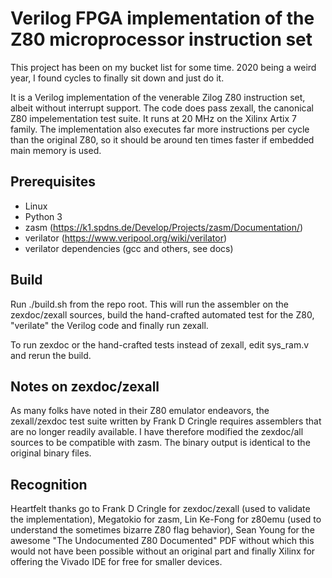 # Verilog FPGA implementation of the Z80 microprocessor instruction set

This project has been on my bucket list for some time. 2020 being a weird year, I found cycles to finally sit down and just do it.

It is a Verilog implementation of the venerable Zilog Z80 instruction set, albeit without interrupt support. The code does pass zexall, the canonical Z80 impelementation test suite. It runs at 20 MHz on the Xilinx Artix 7 family. The implementation also executes far more instructions per cycle than the original Z80, so it should be around ten times faster if embedded main memory is used.

## Prerequisites

* Linux
* Python 3
* zasm (https://k1.spdns.de/Develop/Projects/zasm/Documentation/)
* verilator (https://www.veripool.org/wiki/verilator)
* verilator dependencies (gcc and others, see docs)

## Build

Run ./build.sh from the repo root. This will run the assembler on the zexdoc/zexall sources, build the hand-crafted automated test for the Z80, "verilate" the Verilog code and finally run zexall.

To run zexdoc or the hand-crafted tests instead of zexall, edit sys_ram.v and rerun the build.

## Notes on zexdoc/zexall

As many folks have noted in their Z80 emulator endeavors, the zexall/zexdoc test suite written by Frank D Cringle requires assemblers that are no longer readily available. I have therefore modified the zexdoc/all sources to be compatible with zasm. The binary output is identical to the original binary files.

## Recognition

Heartfelt thanks go to Frank D Cringle for zexdoc/zexall (used to validate the implementation), Megatokio for zasm, Lin Ke-Fong for z80emu (used to understand the sometimes bizarre Z80 flag behavior), Sean Young for the awesome "The Undocumented Z80 Documented" PDF without which this would not have been possible without an original part and finally Xilinx for offering the Vivado IDE for free for smaller devices.
